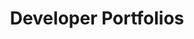 ---
title: Developer Portfolios
description: A collection of portfolio projects showcasing DevOps solutions.
link: https://github.com/djtsingh/djtsingh.github.io
---
